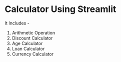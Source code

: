 # Calculator Using Streamlit
It Includes -
1. Arithmetic Operation 
2. Discount Calculator
3. Age Calculator
4. Loan Calculator
5. Currency Calculator
